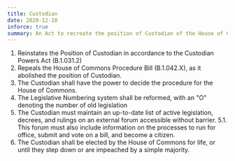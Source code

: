 ```yaml
---
title: Custodian
date: 2020-12-10
inforce: true
summary: An Act to recreate the position of Custodian of the House of Commons, a position to moderate debates within the House and keep an orderly schedule of active laws, decrees, and rulings.
---
```


1. Reinstates the Position of Custodian in accordance to the Custodian Powers Act (B.1.031.2)
2. Repeals the House of Commons Procedure Bill (B.1.042.X), as it abolished the position of Custodian.
3. The Custodian shall have the power to decide the procedure for the House of Commons.
4. The Legislative Numbering system shall be reformed, with an "O" denoting the number of old legislation
5. The Custodian must maintain an up-to-date list of active legislation, decrees, and rulings on an external forum accessible without barrier.
   5.1. This forum must also include information on the processes to run for office, submit and vote on a bill, and become a citizen.
6. The Custodian shall be elected by the House of Commons for life, or until they step down or are impeached by a simple majority.